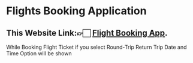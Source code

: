 # Flights Booking Application

## This Website Link:👉🏻 [Flight Booking App](https://flights-booking-app.netlify.app).

While Booking Flight Ticket if you select Round-Trip Return Trip Date and Time Option will be shown
